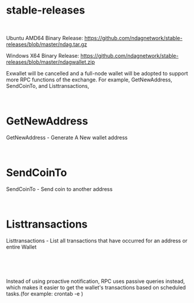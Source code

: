 
# stable-releases

​

Ubuntu AMD64 Binary Release: https://github.com/ndagnetwork/stable-releases/blob/master/ndag.tar.gz

Windows X64 Binary Release: https://github.com/ndagnetwork/stable-releases/blob/master/ndagwallet.zip
​

Exwallet will be cancelled and a full-node wallet will be adopted to support more RPC functions of the exchange. For example, GetNewAddress, SendCoinTo, and Listtransactions, 

​

# GetNewAddress

GetNewAddress - Generate A New wallet address

​

# SendCoinTo

SendCoinTo - Send coin to another address

​

# Listtransactions

Listtransactions - List all transactions that have occurred for an address or entire Wallet

​

​

Instead of using proactive notification, RPC uses passive queries instead, which makes it easier to get the wallet's transactions based on scheduled tasks.(for example: crontab -e )

​
